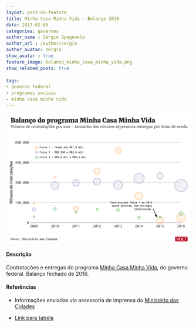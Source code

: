 ```yaml
---
layout: post-no-feature
title: Minha Casa Minha Vida - Balanço 2016
date: 2017-02-05
categories: governos
author_name : Sérgio Spagnuolo
author_url : /author/sergio
author_avatar: sergio
show_avatar : true
feature_image: balanco_minha_casa_minha_vida.png
show_related_posts: true

tags:
- governo federal
- programas sociais
- minha casa minha vida
---
```



![Grafico registros gov.br](/graf/balanco_minha_casa_minha_vida.png)


#### Descrição
Contratações e entregas do programa [Minha Casa Minha Vida](http://www.minhacasaminhavida.gov.br/), do governo federal. Balanço fechado de 2016.

#### Referências

* Informações enviadas via assessoria de imprensa do [Ministério das Cidades](http://www.cidades.gov.br/)

* [Link para tabela](https://docs.google.com/spreadsheets/d/1xybmHvU7gIjpgdr-tSpE0PAt4uhDgkKCqIwpvZRWn_k/edit?usp=sharing)
